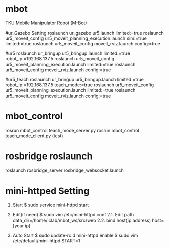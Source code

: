 # mbot
TKU Mobile Manipulator Robot (M-Bot)


#ur_Gazebo Setting
roslaunch ur_gazebo ur5.launch limited:=true
roslaunch ur5_moveit_config ur5_moveit_planning_execution.launch sim:=true limited:=true
roslaunch ur5_moveit_config moveit_rviz.launch config:=true

#ur5
roslaunch ur_bringup ur5_bringup.launch limited:=true robot_ip:=192.168.137.5
roslaunch ur5_moveit_config ur5_moveit_planning_execution.launch limited:=true
roslaunch ur5_moveit_config moveit_rviz.launch config:=true

#ur5_teach
roslaunch ur_bringup ur5_bringup.launch limited:=true robot_ip:=192.168.137.5 teach_mode:=true
roslaunch ur5_moveit_config ur5_moveit_planning_execution.launch limited:=true
roslaunch ur5_moveit_config moveit_rviz.launch config:=true

# mbot_control
rosrun mbot_control teach_mode_server.py
rosrun mbot_control teach_mode_client.py  (test)



# rosbridge roslaunch
roslaunch rosbridge_server rosbridge_websocket.launch




# mini-httped Setting
1. Start 
$ sudo service mini-httpd start

2. Edit(if need)
$ sudo vim /etc/mini-httpd.conf
2.1. Edit path
data_dir=/home/iclab/mbot_ws/src/web
2.2. bind host(ip address)
host=[your ip] 

3. Auto Start
$ sudo update-rc.d mini-httpd enable
$ sudo vim /etc/default/mini-httpd
START=1

